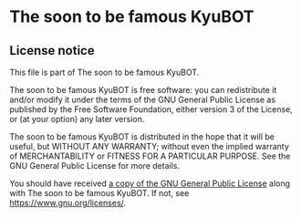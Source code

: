 # The soon to be famous KyuBOT

## License notice
This file is part of The soon to be famous KyuBOT.

The soon to be famous KyuBOT is free software: you can redistribute it and/or modify
it under the terms of the GNU General Public License as published by
the Free Software Foundation, either version 3 of the License, or
(at your option) any later version.

The soon to be famous KyuBOT is distributed in the hope that it will be useful,
but WITHOUT ANY WARRANTY; without even the implied warranty of
MERCHANTABILITY or FITNESS FOR A PARTICULAR PURPOSE.  See the
GNU General Public License for more details.

You should have received [a copy of the GNU General Public License](gpl.txt)
along with The soon to be famous KyuBOT.  If not, see https://www.gnu.org/licenses/.
